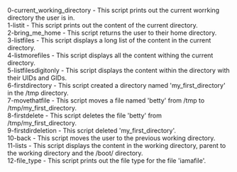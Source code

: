 0-current_working_directory - This script prints out the current worrking directory the user is in.  
1-listit - This script prints out the content of the current directory.  
2-bring_me_home - This script returns the user to their home directory.  
3-listfiles - This script displays a long list of the content in the current directory.  
4-listmorefiles - This script displays all the content withing the current directory.  
5-listfilesdigitonly - This script displays the content within the directory with their UIDs and GIDs.  
6-firstdirectory - This script created a directory named 'my_first_directory' in the /tmp directory.  
7-movethatfile - This script moves a file named 'betty' from /tmp to /tmp/my_first_directory.  
8-firstdelete - This script deletes the file 'betty' from /tmp/my_first_directory.  
9-firstdirdeletion - This script deleted 'my_first_directory'.  
10-back - This script moves the user to the previous working directory.  
11-lists - This script displays the content in the working directory, parent to the working directory and the /boot/ directory.  
12-file_type - This script prints out the file type for the file 'iamafile'.  
